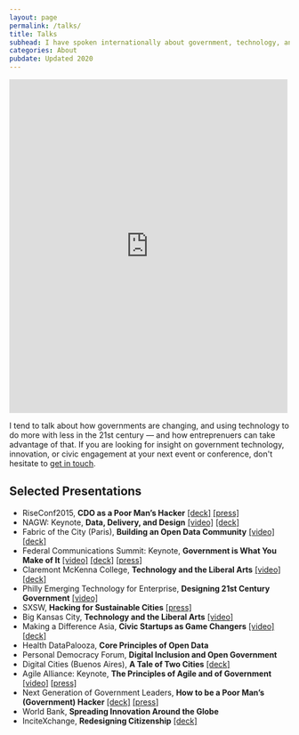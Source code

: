 ```yaml
---
layout: page
permalink: /talks/
title: Talks
subhead: I have spoken internationally about government, technology, and innovation, ranging from conferences such as SXSW and the US Conference of Mayors to universities and institutions such as the World Bank and Stanford.
categories: About
pubdate: Updated 2020
---
```

<div class="container-iframe"><iframe width="500" height="600" class="responsive-iframe" src="https://www.youtube.com/embed/2qcmoD0qLSQ" title="YouTube video player" frameborder="0" allow="accelerometer; autoplay; clipboard-write; encrypted-media; gyroscope; picture-in-picture" allowfullscreen></iframe></div>

I tend to talk about how governments are changing, and using technology to do more with less in the 21st century — and how entreprenuers can take advantage of that. If you are looking for insight on government technology, innovation, or civic engagement at your next event or conference, don't hesitate to <a href="mailto:abhi.nemani@gmail.com">get in touch</a>.

## Selected Presentations
* RiseConf2015, **CDO as a Poor Man’s Hacker**  [[deck]](http://www.slideshare.net/anemani10/the-chief-data-officer-as-a-poor-mans-hacker)   [[press]](http://technical.ly/2015/12/11/care-future-city-10-ideas-steal-civic-tech-leaders/) 
* NAGW: Keynote, **Data, Delivery, and Design**  [[video]](https://medium.com/@abhinemani/rethinking-data-portals-30b66f00585d#.hqqnf6jnw)   [[deck]](http://www.slideshare.net/anemani10/nagw-2015-keynote-data-design-and-delivery) 
* Fabric of the City (Paris), **Building an Open Data Community**  [[video]](https://medium.com/p/the-open-data-ecosystem-cd7f1c13bc0f)   [[deck]](http://www.slideshare.net/anemani10/fabrique-de-la-cite-datala) 
* Federal Communications Summit: Keynote, **Government is What You Make of It**  [[video]](https://medium.com/civic-technology/government-is-what-you-make-of-it-d836a6a9353d#.30ist7dak)   [[deck]](http://www.slideshare.net/anemani10/government-is-what-you-make-of-it)   [[press]](http://sdtimes.com/sd-times-blog-agile2013-keynote-the-user-experience-in-government-software-matters/) 
* Claremont McKenna College, **Technology and the Liberal Arts**  [[video]](https://medium.com/p/technology-civics-the-liberal-arts-31bdc93fb86)   [[deck]](http://www.slideshare.net/anemani10/technology-the-liberal-arts-in-action) 
* Philly Emerging Technology for Enterprise, **Designing 21st Century Government**  [[video]](http://abhinemani.tumblr.com/post/136094903067/via-philly-ete-2014-49-designing-21st-century) 
* SXSW, **Hacking for Sustainable Cities**  [[press]](http://science.time.com/2013/03/12/south-by-southwest-dont-fight-city-hall-hack-it/) 
* Big Kansas City, **Technology and the Liberal Arts**  [[video]](https://medium.com/@abhinemani/disruption-as-a-public-service-a9de086b171f#.u4hjlddmd) 
* Making a Difference Asia, **Civic Startups as Game Changers**  [[video]](https://medium.com/civic-technology/changing-the-frame-from-social-innovation-to-civic-startups-e8ee09c05a91)   [[deck]](http://www.slideshare.net/anemani10/mad-a-nemani) 
* Health DataPalooza, **Core Principles of Open Data**
* Personal Democracy Forum, **Digital Inclusion and Open Government**
* Digital Cities (Buenos Aires), **A Tale of Two Cities**  [[deck]](http://www.slideshare.net/anemani10/a-tale-of-two-cities-digital-cities-buenos-aires) 
* Agile Alliance: Keynote, **The Principles of Agile and of Government**  [[video]](http://www.agilealliance.org/resources/learning-center/keynote-coding-america-how-agile-and-lean-are-disrupting-government-and-why-they-need)   [[press]](http://searchsoftwarequality.techtarget.com/news/2240203127/Agile-2013-keynote-How-software-developers-help-their-countries) 
* Next Generation of Government Leaders, **How to be a Poor Man’s (Government) Hacker**  [[deck]](http://www.slideshare.net/anemani10/how-to-be-a-poor-mans-hacker)   [[press]](http://www.govtech.com/e-government/5-Traits-of-Action-Leaders.html) 
* World Bank, **Spreading Innovation Around the Globe**
* InciteXchange, **Redesigning Citizenship**  [[deck]](http://www.slideshare.net/anemani10/incitexchange-nemani-feb-16) 
